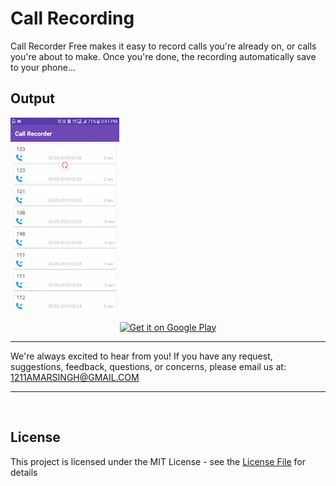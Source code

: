 # Call Recording 
Call Recorder Free makes it easy to record calls you're already on, or calls you're about to make. Once you're done, the recording automatically save to your phone...

## Output 
![](https://github.com/1211amarsingh/callrecorder/blob/master/samplegif.gif)

<p align="center">
	<a href="https://play.google.com/store/apps/details?id=com.kv.callrecorder">
		<img alt="Get it on Google Play" src="https://play.google.com/intl/en_us/badges/images/generic/en-play-badge.png" style="max-width:100%;" width="30%"/></a>

---------------------------------------------------------
We're always excited to hear from you! If you have any request, suggestions, feedback, questions, or concerns, please email us at:
<a href="mailto:1211AMARSINGH@GMAIL.COM" >1211AMARSINGH@GMAIL.COM</a>

---------------------------------------------------------
</br>

## License
This project is licensed under the MIT License - see the [License File](LICENSE) for details

